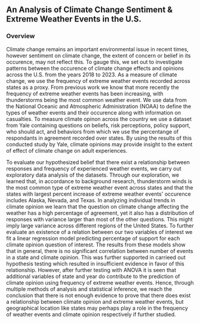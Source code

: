 ## An Analysis of Climate Change Sentiment & Extreme Weather Events in the U.S.
### Overview
Climate change remains an important environmental issue in recent times, however sentiment on climate change, the extent of concern or belief in its occurence, may not reflect this. To gauge this, we set out to investigate patterns between the occurence of climate change effects and opinions across the U.S. from the years 2018 to 2023. As a measure of climate change, we use the frequency of extreme weather events recorded across states as a proxy. From previous work we know that more recently the frequency of extreme weather events has been increasing, with thunderstorms being the most common weather event. We use data from the National Oceanic and Atmospheric Administration (NOAA) to define the types of weather events and their occurence along with information on casualties. To measure climate opinon across the country we use a dataset from Yale containing questions on beliefs, risk perceptions, policy support, who should act, and behaviors from which we use the percentange of respondants in agreement recorded over states. By using the results of this conducted study by Yale, climate opinions may provide insight to the extent of effect of climate change on adult experiences.

To evaluate our hypothesized belief that there exist a relationship between responses and frequency of experienced weather events, we carry out exploratory data analysis of the datasets. Through our exploration, we learned that, in accordance to background research, thunderstorm winds is the most common type of extreme weather event across states and that the states with largest percent increase of extreme weather events' occurence includes Alaska, Nevada, and Texas. In analyzing individual trends in climate opinion we learn that the question on climate change affecting the weather has a high percentage of agreement, yet it also has a distribution of responses with variance larger than most of the other questions. This might imply large variance across different regions of the United States. To further evaluate an existence of a relation between our two variables of interest we fit a linear regression model predicting percentage of support for each climate opinion question of interest. The results from these models show that in general, there is no significant correlation between number of events in a state and climate opinion. This was further supported in carrieed out hypothesis testing which resulted in insufficient evidence in favor of this relationship. However, after further testing with ANOVA it is seen that additional variables of state and year do contribute to the prediction of climate opinion using frequency of extreme weather events. Hence, through multiple methods of analysis and statistical inference, we reach the conclusion that there is not enough evidence to prove that there does exist a relationship between climate opinion and extreme weather events, but geographical location like states may perhaps play a role in the frequency of weather events and climate opinion respectively if further studied.
